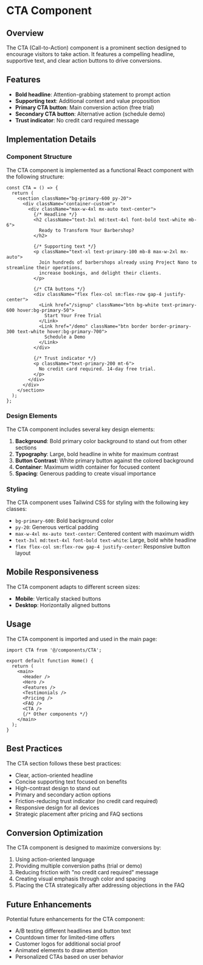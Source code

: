 # CTA Component

## Overview

The CTA (Call-to-Action) component is a prominent section designed to encourage visitors to take action. It features a compelling headline, supportive text, and clear action buttons to drive conversions.

## Features

- **Bold headline**: Attention-grabbing statement to prompt action
- **Supporting text**: Additional context and value proposition
- **Primary CTA button**: Main conversion action (free trial)
- **Secondary CTA button**: Alternative action (schedule demo)
- **Trust indicator**: No credit card required message

## Implementation Details

### Component Structure

The CTA component is implemented as a functional React component with the following structure:

```tsx
const CTA = () => {
  return (
    <section className="bg-primary-600 py-20">
      <div className="container-custom">
        <div className="max-w-4xl mx-auto text-center">
          {/* Headline */}
          <h2 className="text-3xl md:text-4xl font-bold text-white mb-6">
            Ready to Transform Your Barbershop?
          </h2>
          
          {/* Supporting text */}
          <p className="text-xl text-primary-100 mb-8 max-w-2xl mx-auto">
            Join hundreds of barbershops already using Project Nano to streamline their operations, 
            increase bookings, and delight their clients.
          </p>
          
          {/* CTA buttons */}
          <div className="flex flex-col sm:flex-row gap-4 justify-center">
            <Link href="/signup" className="btn bg-white text-primary-600 hover:bg-primary-50">
              Start Your Free Trial
            </Link>
            <Link href="/demo" className="btn border border-primary-300 text-white hover:bg-primary-700">
              Schedule a Demo
            </Link>
          </div>
          
          {/* Trust indicator */}
          <p className="text-primary-200 mt-6">
            No credit card required. 14-day free trial.
          </p>
        </div>
      </div>
    </section>
  );
};
```

### Design Elements

The CTA component includes several key design elements:

1. **Background**: Bold primary color background to stand out from other sections
2. **Typography**: Large, bold headline in white for maximum contrast
3. **Button Contrast**: White primary button against the colored background
4. **Container**: Maximum width container for focused content
5. **Spacing**: Generous padding to create visual importance

### Styling

The CTA component uses Tailwind CSS for styling with the following key classes:

- `bg-primary-600`: Bold background color
- `py-20`: Generous vertical padding
- `max-w-4xl mx-auto text-center`: Centered content with maximum width
- `text-3xl md:text-4xl font-bold text-white`: Large, bold white headline
- `flex flex-col sm:flex-row gap-4 justify-center`: Responsive button layout

## Mobile Responsiveness

The CTA component adapts to different screen sizes:
- **Mobile**: Vertically stacked buttons
- **Desktop**: Horizontally aligned buttons

## Usage

The CTA component is imported and used in the main page:

```tsx
import CTA from '@/components/CTA';

export default function Home() {
  return (
    <main>
      <Header />
      <Hero />
      <Features />
      <Testimonials />
      <Pricing />
      <FAQ />
      <CTA />
      {/* Other components */}
    </main>
  );
}
```

## Best Practices

The CTA section follows these best practices:
- Clear, action-oriented headline
- Concise supporting text focused on benefits
- High-contrast design to stand out
- Primary and secondary action options
- Friction-reducing trust indicator (no credit card required)
- Responsive design for all devices
- Strategic placement after pricing and FAQ sections

## Conversion Optimization

The CTA component is designed to maximize conversions by:
1. Using action-oriented language
2. Providing multiple conversion paths (trial or demo)
3. Reducing friction with "no credit card required" message
4. Creating visual emphasis through color and spacing
5. Placing the CTA strategically after addressing objections in the FAQ

## Future Enhancements

Potential future enhancements for the CTA component:
- A/B testing different headlines and button text
- Countdown timer for limited-time offers
- Customer logos for additional social proof
- Animated elements to draw attention
- Personalized CTAs based on user behavior 